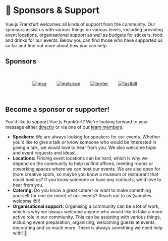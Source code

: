 # :star2: Sponsors & Support

Vue.js Frankfurt welcomes all kinds of support from the community. Our sponsors assist us with various things on various levels, including providing event locations, organisational support as well as budgets for stickers, food and drinks for our events. Below you can find those who have supported us so far and find out more about how you can help.

## Sponsors

<div align="center" style="display: flex; flex-wrap: wrap; justify-content: center; align-items: center; padding: 1rem 0;">
  <a href="https://msg.group" rel="noopener noreferrer" target="_blank" title="msg website" style="display: block; margin: 1rem;">
  <img src="/sponsors/msg.svg" alt="msg"></a>
  <a href="https://melsicon.de" rel="noopener noreferrer" target="_blank" title="melsicon website" style="display: block; margin: 1rem;">
  <img src="/sponsors/melsicon.svg" alt="melsicon"></a>
  <a href="https://bryter.io" rel="noopener noreferrer" target="_blank" title="bryter website" style="display: block; margin: 1rem;">
  <img src="/sponsors/bryter.svg" alt="bryter"></a>
  <a href="https://fastbill.com" rel="noopener noreferrer" target="_blank" title="fastbill website" style="display: block; margin: 1rem;">
  <img src="/sponsors/fastbill.png" alt="fastbill"></a>
</div>


## Become a sponsor or supporter!

You'd like to support Vue.js Frankfurt? We're looking forward to your message either [directly](./contact.md) or via one of our [team members](./team.md).

* **Speakers:** We are always looking for speakers for our events. Whether you'd like to give a talk or know someone who would be interested in giving a talk, we would love to hear from you. We also welcome topic and event requests and ideas!
* **Locations:** Finding event locations can be hard, which is why we depend on the community to help us find offices, meeting rooms or coworking spaces where we can host our events. We are also open for more creative spots, so maybe you know a museum or restaurant that could host us? If you know someone or have any contacts, we'd love to hear from you.
* **Catering:** Do you know a great caterer or want to make something yourself for one (or more) of our events? Reach out to us (samples welcome :wink:)!
* **Organisational support:** Organising a community can be a lot of work, which is why we always welcome anyone who would like to take a more active role in our commiunity. This can be assisting with various things, including event preparation, organising, welcoming guests at events, decorating and so much more. There is always something we need help with! :slightly_smiling_face: